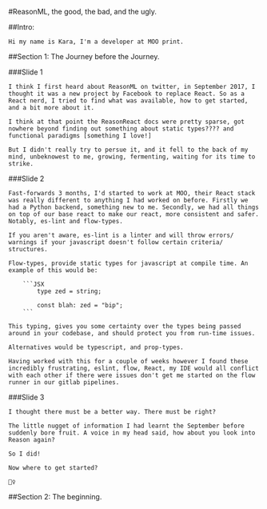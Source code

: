 #ReasonML, the good, the bad, and the ugly.

##Intro:

    Hi my name is Kara, I'm a developer at MOO print.

##Section 1: The Journey before the Journey.

###Slide 1

    I think I first heard about ReasonML on twitter, in September 2017, I thought it was a new project by Facebook to replace React. So as a React nerd, I tried to find what was available, how to get started, and a bit more about it.

    I think at that point the ReasonReact docs were pretty sparse, got nowhere beyond finding out something about static types???? and functional paradigms [something I love!]

    But I didn't really try to persue it, and it fell to the back of my mind, unbeknowest to me, growing, fermenting, waiting for its time to strike.

###Slide 2

    Fast-forwards 3 months, I'd started to work at MOO, their React stack was really different to anything I had worked on before. Firstly we had a Python backend, something new to me. Secondly, we had all things on top of our base react to make our react, more consistent and safer. Notably, es-lint and flow-types.

    If you aren't aware, es-lint is a linter and will throw errors/ warnings if your javascript doesn't follow certain criteria/ structures.

    Flow-types, provide static types for javascript at compile time. An example of this would be:

    	```JSX
    		type zed = string;

    		const blah: zed = "bip";
    	```

    This typing, gives you some certainty over the types being passed around in your codebase, and should protect you from run-time issues.

    Alternatives would be typescript, and prop-types.

    Having worked with this for a couple of weeks however I found these incredibly frustrating, eslint, flow, React, my IDE would all conflict with each other if there were issues don't get me started on the flow runner in our gitlab pipelines.

###Slide 3

    I thought there must be a better way. There must be right?

    The little nugget of information I had learnt the September before suddenly bore fruit. A voice in my head said, how about you look into Reason again?

    So I did!

    Now where to get started?

    🕵️‍♀️

##Section 2: The beginning.
